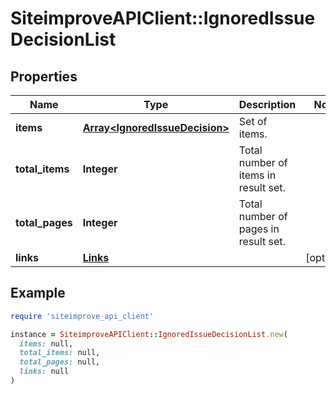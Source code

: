 # SiteimproveAPIClient::IgnoredIssueDecisionList

## Properties

| Name | Type | Description | Notes |
| ---- | ---- | ----------- | ----- |
| **items** | [**Array&lt;IgnoredIssueDecision&gt;**](IgnoredIssueDecision.md) | Set of items. |  |
| **total_items** | **Integer** | Total number of items in result set. |  |
| **total_pages** | **Integer** | Total number of pages in result set. |  |
| **links** | [**Links**](Links.md) |  | [optional] |

## Example

```ruby
require 'siteimprove_api_client'

instance = SiteimproveAPIClient::IgnoredIssueDecisionList.new(
  items: null,
  total_items: null,
  total_pages: null,
  links: null
)
```

